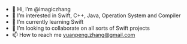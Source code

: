 - 👋 Hi, I’m @imagiczhang
- 👀 I’m interested in Swift, C++, Java, Operation System and Compiler
- 🌱 I’m currently learning Swift
- 💞️ I’m looking to collaborate on all sorts of Swift projects
- 📫 How to reach me yuanpeng.zhang@gmail.com

<!---
imagiczhang/imagiczhang is a ✨ special ✨ repository because its `README.md` (this file) appears on your GitHub profile.
You can click the Preview link to take a look at your changes.
--->
